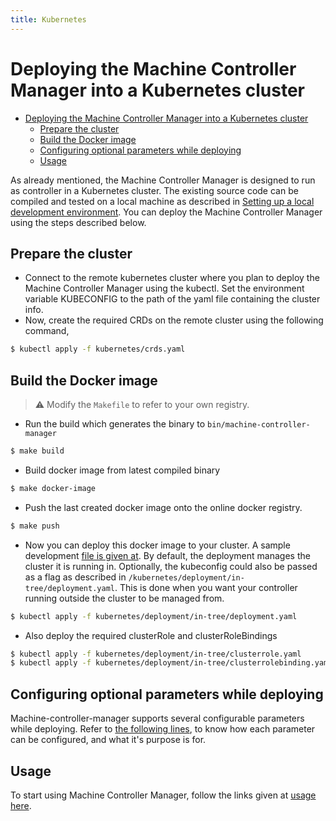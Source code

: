 ```yaml
---
title: Kubernetes
---
```

# Deploying the Machine Controller Manager into a Kubernetes cluster

<!-- TOC -->

- [Deploying the Machine Controller Manager into a Kubernetes cluster](#deploying-the-machine-controller-manager-into-a-kubernetes-cluster)
	- [Prepare the cluster](#prepare-the-cluster)
	- [Build the Docker image](#build-the-docker-image)
	- [Configuring optional parameters while deploying](#configuring-optional-parameters-while-deploying)
	- [Usage](#usage)

<!-- /TOC -->

As already mentioned, the Machine Controller Manager is designed to run as controller in a Kubernetes cluster. The existing source code can be compiled and tested on a local machine as described in [Setting up a local development environment](https://github.com/gardener/machine-controller-manager/blob/v0.36.0/docs/development/local_setup.md). You can deploy the Machine Controller Manager using the steps described below.

## Prepare the cluster

- Connect to the remote kubernetes cluster where you plan to deploy the Machine Controller Manager using the kubectl. Set the environment variable KUBECONFIG to the path of the yaml file containing the cluster info.
- Now, create the required CRDs on the remote cluster using the following command,
```bash
$ kubectl apply -f kubernetes/crds.yaml
```

## Build the Docker image

> :warning: Modify the `Makefile` to refer to your own registry.

- Run the build which generates the binary to `bin/machine-controller-manager`
```bash
$ make build
```
- Build docker image from latest compiled binary
```bash
$ make docker-image
```
- Push the last created docker image onto the online docker registry. 
```bash
$ make push
```

- Now you can deploy this docker image to your cluster. A sample development [file is given at](https://github.com/kubernetes/deployment/in-tree/deployment.yaml). By default, the deployment manages the cluster it is running in. Optionally, the kubeconfig could also be passed as a flag as described in  `/kubernetes/deployment/in-tree/deployment.yaml`. This is done when you want your controller running outside the cluster to be managed from.
```bash
$ kubectl apply -f kubernetes/deployment/in-tree/deployment.yaml
```
- Also deploy the required clusterRole and clusterRoleBindings
```bash
$ kubectl apply -f kubernetes/deployment/in-tree/clusterrole.yaml
$ kubectl apply -f kubernetes/deployment/in-tree/clusterrolebinding.yaml
```

## Configuring optional parameters while deploying

Machine-controller-manager supports several configurable parameters while deploying. Refer to [the following lines](https://github.com/kubernetes/deployment/in-tree/deployment.yaml#L21-L30), to know how each parameter can be configured, and what it's purpose is for.

## Usage

To start using Machine Controller Manager, follow the links given at [usage here](https://github.com/gardener/machine-controller-manager/blob/v0.36.0/docs/README.md).